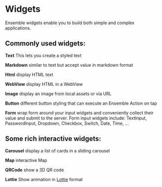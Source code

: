 # Widgets

Ensemble widgets enable you to build both simple and complex applications. 

## Commonly used widgets:

**Text**
This lets you create a styled text

**Markdown**
similar to text but accept value in markdown format

**Html**
display HTML text

**WebView**
display HTML in a WebView

**Image**
display an image from local assets or via URL

**Button**
different button styling that can execute an Ensemble Action on tap

**Form**
wrap form around your input widgets and conveniently collect their value and submit to the server.
Form input widgets include: TextInput, PasswordInput, Dropdown, Checkbox, Switch, Date, Time, ...

## Some rich interactive widgets:

**Carousel**
display a list of cards in a sliding carousel

**Map**
interactive Map

**QRCode**
show a 3D QR code 

**Lottie**
Show animation in [Lottie](https://airbnb.design/lottie/) format